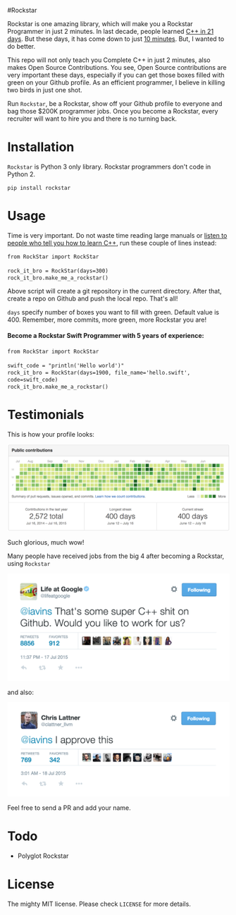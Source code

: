 #Rockstar

Rockstar is one amazing library, which will make you a Rockstar Programmer in just 2 minutes. In last decade, people learned [C++ in 21 days](http://www.amazon.com/dp/B0028CK0GW). But these days, it has come down to just [10 minutes](http://www.amazon.com/dp/0672324253). But, I wanted to do better.

This repo will not only teach you Complete C++ in just 2 minutes, also makes Open Source Contributions. You see, Open Source contributions are very important these days, especially if you can get those boxes filled with green on your Github profile. As an efficient programmer, I believe in killing two birds in just one shot.

Run `Rockstar`, be a Rockstar, show off your Github profile to everyone and bag those $200K programmer jobs. Once you become a Rockstar, every recruiter will want to hire you and there is no turning back.

# Installation

`Rockstar` is Python 3 only library. Rockstar programmers don't code in Python 2.

    pip install rockstar

# Usage

Time is very important. Do not waste time reading large manuals or [listen to people who tell you how to learn C++](http://norvig.com/21-days.html), run these couple of lines instead:

    from RockStar import RockStar

    rock_it_bro = RockStar(days=300)
    rock_it_bro.make_me_a_rockstar()

Above script will create a git repository in the current directory. After that, create a repo on Github and push the local repo. That's all!

`days` specify number of boxes you want to fill with green. Default value is 400. Remember, more commits, more green, more Rockstar you are!

#### Become a Rockstar Swift Programmer with 5 years of experience:

    from RockStar import RockStar

    swift_code = "println('Hello world')"
    rock_it_bro = RockStar(days=1900, file_name='hello.swift', code=swift_code)
    rock_it_bro.make_me_a_rockstar()

# Testimonials

This is how your profile looks:

![greens](images/greensgreensgreens.png)

Such glorious, much wow!

Many people have received jobs from the big 4 after becoming a Rockstar, using `Rockstar`

![google](images/google.png)

and also:

![swiftguy](images/theGuyWhoCreatedSwift.png)

Feel free to send a PR and add your name.

# Todo

- Polyglot Rockstar

# License

The mighty MIT license. Please check `LICENSE` for more details.